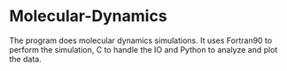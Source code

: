 # Molecular-Dynamics
The program does molecular dynamics simulations. It uses Fortran90 to perform the simulation, C to handle the IO and Python to analyze and plot the data.
